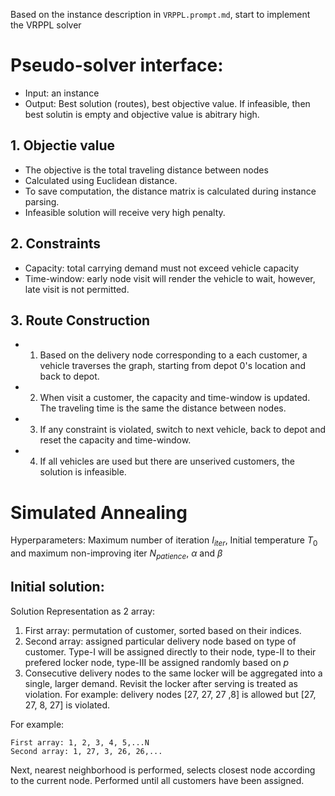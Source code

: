 Based on the instance description in `VRPPL.prompt.md`, start to implement the VRPPL solver

# Pseudo-solver interface:
- Input: an instance
- Output: Best solution (routes), best objective value. If infeasible, then best solutin is empty and objective value is abitrary high.

## 1. Objectie value
- The objective is the total traveling distance between nodes
- Calculated using Euclidean distance.
- To save computation, the distance matrix is calculated during instance parsing.
- Infeasible solution will receive very high penalty.

## 2. Constraints
- Capacity: total carrying demand must not exceed vehicle capacity
- Time-window: early node visit will render the vehicle to wait, however, late visit is not permitted.

## 3. Route Construction
- 1. Based on the delivery node corresponding to a each customer, a vehicle traverses the graph, starting from depot 0's location and back to depot.
- 2. When visit a customer, the capacity and time-window is updated. The traveling time is the same the distance between nodes.
- 3. If any constraint is violated, switch to next vehicle, back to depot and reset the capacity and time-window.
- 4. If all vehicles are used but there are unserived customers, the solution is infeasible.

# Simulated Annealing

Hyperparameters: Maximum number of iteration $I_{iter}$, Initial temperature $T_0$ and maximum non-improving iter $N_{patience}$, $\alpha$ and $\beta$

## Initial solution:

Solution Representation as 2 array:
1. First array: permutation of customer, sorted based on their indices.
2. Second array: assigned particular delivery node based on type of customer. Type-I will be assigned directly to their node, type-II to their prefered locker node, type-III be assigned randomly based on $p$
3. Consecutive delivery nodes to the same locker will be aggregated into a single, larger demand. Revisit the locker after serving is treated as violation. For example: delivery nodes [27, 27, 27 ,8] is allowed but [27, 27, 8, 27] is violated.

For example:
```
First array: 1, 2, 3, 4, 5,...N
Second array: 1, 27, 3, 26, 26,...
```

Next, nearest neighborhood is performed, selects closest node according to the current node. Performed until all customers have been assigned.

